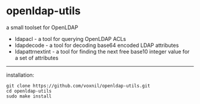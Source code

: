 # openldap-utils
a small toolset for OpenLDAP 
- ldapacl - a tool for querying OpenLDAP ACLs
- ldapdecode - a tool for decoding base64 encoded LDAP attributes
- ldapattrnextint - a tool for finding the next free base10 integer value for a set of attributes

---
installation:  

    git clone https://github.com/voxnil/openldap-utils.git
    cd openldap-utils
    sudo make install  
